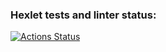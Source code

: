 ### Hexlet tests and linter status:
[![Actions Status](https://github.com/solarxweb/frontend-project-44/actions/workflows/hexlet-check.yml/badge.svg)](https://github.com/solarxweb/frontend-project-44/actions)